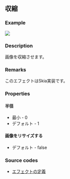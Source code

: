 ## 収縮

### Example

![](https://beditor.net/imgs/example/erode.jpg)

### Description

画像を収縮させます。

### Remarks

このエフェクトはSkia実装です。

### Properties

#### 半径

* 最小 - 0
* デフォルト - 1

#### 画像をリサイズする

* デフォルト - false

### Source codes

* [エフェクトの定義](https://github.com/b-editor/BEditor/blob/main/src/BEditor.Primitive/Effects/PrimitiveImages/Erode.cs)